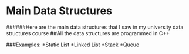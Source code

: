 # Main Data Structures
######Here are the main data structures that I saw in my university data structures course
##All the data structures are programmed in C++

###Examples:
*Static List
*Linked List
*Stack
*Queue
